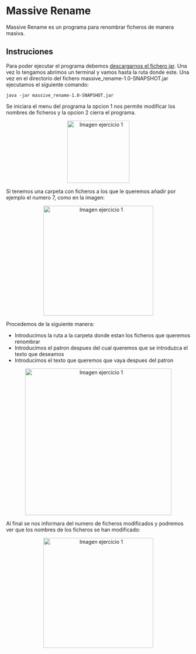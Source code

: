 # Massive Rename
Massive Rename es un programa para renombrar ficheros de manera masiva.

## Instruciones
Para poder ejecutar el programa debemos <a href="https://github.com/rodrimmbdev/massive_rename/raw/master/bin/massive_rename-1.0-SNAPSHOT.jar">descargarnos el fichero jar</a>. Una vez lo tengamos abrimos un terminal y vamos hasta la ruta donde este. Una vez en el directorio del fichero massive_rename-1.0-SNAPSHOT.jar ejecutamos el siguiente comando:

`java -jar massive_rename-1.0-SNAPSHOT.jar`

Se iniciara el menu del programa la opcion 1 nos permite modificar los nombres de ficheros y la opcion 2 cierra el programa.

<p align="center">
<img 
src="https://raw.githubusercontent.com/rodrimmbdev/massive_rename/develop/imgs/img_2.png"
alt="Imagen ejercicio 1"
height="170"
/>
</p>

Si tenemos una carpeta con ficheros a los que le queremos añadir por ejemplo el numero 7, como en la imagen:
<p align="center">
<img 
src="https://raw.githubusercontent.com/rodrimmbdev/massive_rename/develop/imgs/img_1.png"
alt="Imagen ejercicio 1"
height="300"
/>
</p>

Procedemos de la siguiente manera:
- Introducimos la ruta a la carpeta donde estan  los ficheros que queremos renombrar
- Introducimos el patron despues del cual queremos que se introduzca el texto que deseamos
- Introducimos el texto que queremos que vaya despues del patron

<p align="center">
<img 
src="https://raw.githubusercontent.com/rodrimmbdev/massive_rename/develop/imgs/img_3.png"
alt="Imagen ejercicio 1"
height="400"
/>
</p>

Al final se nos informara del numero de ficheros modificados y podremos ver que los nombres de los ficheros se han modificado:

<p align="center">
<img 
src="https://raw.githubusercontent.com/rodrimmbdev/massive_rename/develop/imgs/img_4.png"
alt="Imagen ejercicio 1"
height="300"
/>
</p>
